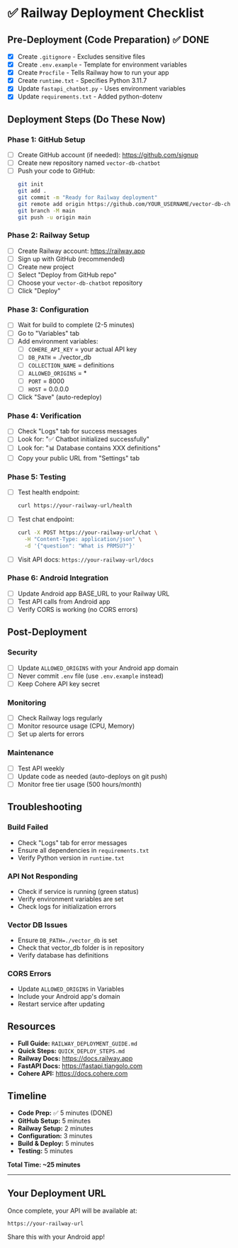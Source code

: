 # ✅ Railway Deployment Checklist

## Pre-Deployment (Code Preparation) ✅ DONE

- [x] Create `.gitignore` - Excludes sensitive files
- [x] Create `.env.example` - Template for environment variables
- [x] Create `Procfile` - Tells Railway how to run your app
- [x] Create `runtime.txt` - Specifies Python 3.11.7
- [x] Update `fastapi_chatbot.py` - Uses environment variables
- [x] Update `requirements.txt` - Added python-dotenv

## Deployment Steps (Do These Now)

### Phase 1: GitHub Setup
- [ ] Create GitHub account (if needed): https://github.com/signup
- [ ] Create new repository named `vector-db-chatbot`
- [ ] Push your code to GitHub:
  ```bash
  git init
  git add .
  git commit -m "Ready for Railway deployment"
  git remote add origin https://github.com/YOUR_USERNAME/vector-db-chatbot.git
  git branch -M main
  git push -u origin main
  ```

### Phase 2: Railway Setup
- [ ] Create Railway account: https://railway.app
- [ ] Sign up with GitHub (recommended)
- [ ] Create new project
- [ ] Select "Deploy from GitHub repo"
- [ ] Choose your `vector-db-chatbot` repository
- [ ] Click "Deploy"

### Phase 3: Configuration
- [ ] Wait for build to complete (2-5 minutes)
- [ ] Go to "Variables" tab
- [ ] Add environment variables:
  - [ ] `COHERE_API_KEY` = your actual API key
  - [ ] `DB_PATH` = ./vector_db
  - [ ] `COLLECTION_NAME` = definitions
  - [ ] `ALLOWED_ORIGINS` = *
  - [ ] `PORT` = 8000
  - [ ] `HOST` = 0.0.0.0
- [ ] Click "Save" (auto-redeploy)

### Phase 4: Verification
- [ ] Check "Logs" tab for success messages
- [ ] Look for: "✅ Chatbot initialized successfully"
- [ ] Look for: "📊 Database contains XXX definitions"
- [ ] Copy your public URL from "Settings" tab

### Phase 5: Testing
- [ ] Test health endpoint:
  ```bash
  curl https://your-railway-url/health
  ```
- [ ] Test chat endpoint:
  ```bash
  curl -X POST https://your-railway-url/chat \
    -H "Content-Type: application/json" \
    -d '{"question": "What is PRMSU?"}'
  ```
- [ ] Visit API docs: `https://your-railway-url/docs`

### Phase 6: Android Integration
- [ ] Update Android app BASE_URL to your Railway URL
- [ ] Test API calls from Android app
- [ ] Verify CORS is working (no CORS errors)

## Post-Deployment

### Security
- [ ] Update `ALLOWED_ORIGINS` with your Android app domain
- [ ] Never commit `.env` file (use `.env.example` instead)
- [ ] Keep Cohere API key secret

### Monitoring
- [ ] Check Railway logs regularly
- [ ] Monitor resource usage (CPU, Memory)
- [ ] Set up alerts for errors

### Maintenance
- [ ] Test API weekly
- [ ] Update code as needed (auto-deploys on git push)
- [ ] Monitor free tier usage (500 hours/month)

## Troubleshooting

### Build Failed
- Check "Logs" tab for error messages
- Ensure all dependencies in `requirements.txt`
- Verify Python version in `runtime.txt`

### API Not Responding
- Check if service is running (green status)
- Verify environment variables are set
- Check logs for initialization errors

### Vector DB Issues
- Ensure `DB_PATH=./vector_db` is set
- Check that vector_db folder is in repository
- Verify database has definitions

### CORS Errors
- Update `ALLOWED_ORIGINS` in Variables
- Include your Android app's domain
- Restart service after updating

## Resources

- **Full Guide:** `RAILWAY_DEPLOYMENT_GUIDE.md`
- **Quick Steps:** `QUICK_DEPLOY_STEPS.md`
- **Railway Docs:** https://docs.railway.app
- **FastAPI Docs:** https://fastapi.tiangolo.com
- **Cohere API:** https://docs.cohere.com

## Timeline

- **Code Prep:** ✅ 5 minutes (DONE)
- **GitHub Setup:** 5 minutes
- **Railway Setup:** 2 minutes
- **Configuration:** 3 minutes
- **Build & Deploy:** 5 minutes
- **Testing:** 5 minutes

**Total Time: ~25 minutes**

---

## Your Deployment URL

Once complete, your API will be available at:
```
https://your-railway-url
```

Share this with your Android app!


